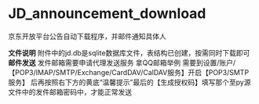 # JD_announcement_download
京东开放平台公告自动下载程序，并邮件通知具体人

**文件说明**
附件中的jd.db是sqlite数据库文件，表结构已创建，按需同时下载即可
**邮件发送**
发件邮箱需要申请代理发送服务
拿QQ邮箱举例
需要到设置/账户/
【POP3/IMAP/SMTP/Exchange/CardDAV/CalDAV服务】开启【POP3/SMTP服务】
后再按照右下方的黄底“温馨提示”最后的【生成授权码】填写那个至py源文件中的发件邮箱密码中，才能正常发送
